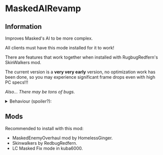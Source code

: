 # MaskedAIRevamp

## Information
Improves Masked's AI to be more complex.

All clients must have this mode installed for it to work!

There are features that work together when installed with RugbugRedfern's SkinWalkers mod.

The current version is a **very very early** version, no optimization work has been done, so you may experience significant frame drops even with high PC specs!!!

*Also... There may be tons of bugs.*

<details>
  <summary>Behaviour (spoiler?):</summary>
- Aggressive
 - If you have a dropped shotgun, pick it up and shoot people.
 - If there is a player with a shotgun, attack with a shovel type item.

- Stealthy
 - No major features yet..

- Cunning
 - Hiding items in bushes
 - Call a fake dropship using the terminal

- Deceiving
 - Use terminal code
 </details>

## Mods
Recommended to install with this mod:

+ MaskedEnemyOverhaul mod by HomelessGinger.
+ Skinwalkers by RedbugRedfern.
+ LC Masked Fix mode in kuba6000.
